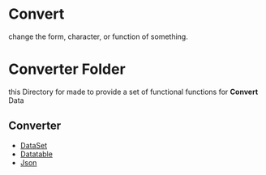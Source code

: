 # Convert

change the form, character, or function of something.


# Converter Folder

this Directory for made to provide a set of functional functions for **Convert** Data

 ## Converter
 - [DataSet](https://github.com/rayanabniro/PublicFunction/blob/main/PublicFunction/Converter/DataSet/README.md "README.md")
 - [Datatable](https://github.com/rayanabniro/PublicFunction/blob/main/PublicFunction/Converter/Datatable/README.md "README.md")
 - [Json](https://github.com/rayanabniro/PublicFunction/blob/main/PublicFunction/Converter/Json/README.md "README.md")
